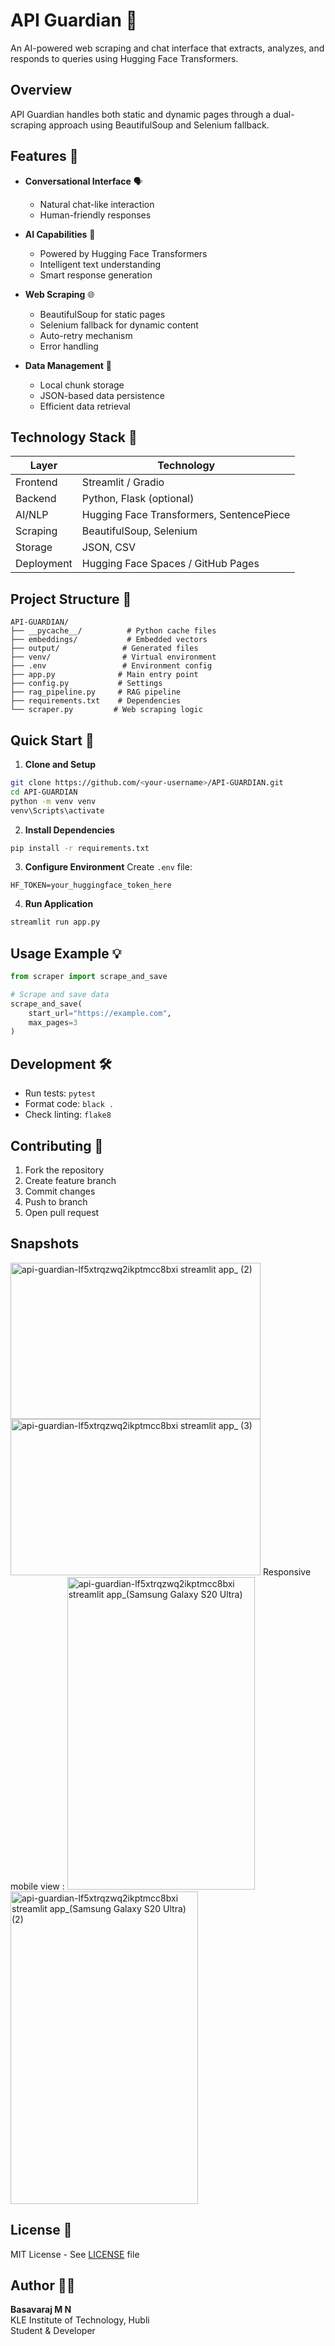 # API Guardian 🧠

An AI-powered web scraping and chat interface that extracts, analyzes, and responds to queries using Hugging Face Transformers.

## Overview
API Guardian handles both static and dynamic pages through a dual-scraping approach using BeautifulSoup and Selenium fallback.

## Features 🚀

- **Conversational Interface** 🗣️
  - Natural chat-like interaction
  - Human-friendly responses
  
- **AI Capabilities** 🧩
  - Powered by Hugging Face Transformers
  - Intelligent text understanding
  - Smart response generation

- **Web Scraping** 🌐
  - BeautifulSoup for static pages
  - Selenium fallback for dynamic content
  - Auto-retry mechanism
  - Error handling

- **Data Management** 💾
  - Local chunk storage
  - JSON-based data persistence
  - Efficient data retrieval

## Technology Stack 🧰

| Layer | Technology |
|-------|------------|
| Frontend | Streamlit / Gradio |
| Backend | Python, Flask (optional) |
| AI/NLP | Hugging Face Transformers, SentencePiece |
| Scraping | BeautifulSoup, Selenium |
| Storage | JSON, CSV |
| Deployment | Hugging Face Spaces / GitHub Pages |

## Project Structure 📁

```
API-GUARDIAN/
├── __pycache__/          # Python cache files
├── embeddings/           # Embedded vectors
├── output/              # Generated files
├── venv/                # Virtual environment
├── .env                 # Environment config
├── app.py              # Main entry point
├── config.py           # Settings
├── rag_pipeline.py     # RAG pipeline
├── requirements.txt    # Dependencies
└── scraper.py         # Web scraping logic
```

## Quick Start 🚀

1. **Clone and Setup**
```bash
git clone https://github.com/<your-username>/API-GUARDIAN.git
cd API-GUARDIAN
python -m venv venv
venv\Scripts\activate
```

2. **Install Dependencies**
```bash
pip install -r requirements.txt
```

3. **Configure Environment**
Create `.env` file:
```env
HF_TOKEN=your_huggingface_token_here
```

4. **Run Application**
```bash
streamlit run app.py
```

## Usage Example 💡

```python
from scraper import scrape_and_save

# Scrape and save data
scrape_and_save(
    start_url="https://example.com",
    max_pages=3
)
```

## Development 🛠️

- Run tests: `pytest`
- Format code: `black .`
- Check linting: `flake8`

## Contributing 🤝

1. Fork the repository
2. Create feature branch
3. Commit changes
4. Push to branch
5. Open pull request

## Snapshots 
<img width="400" height="250" alt="api-guardian-lf5xtrqzwq2ikptmcc8bxi streamlit app_ (2)" src="https://github.com/user-attachments/assets/c4d6e80b-53b8-49ba-b645-4ca88abefb21" />
<img width="400" height="250" alt="api-guardian-lf5xtrqzwq2ikptmcc8bxi streamlit app_ (3)" src="https://github.com/user-attachments/assets/14f27e90-1f04-47ca-b5e8-fe0a6c4c82a1" />
Responsive mobile view :
<img width="300" height="500" alt="api-guardian-lf5xtrqzwq2ikptmcc8bxi streamlit app_(Samsung Galaxy S20 Ultra)" src="https://github.com/user-attachments/assets/942e70b2-9047-4263-be19-d8ca9616b0dd" /><img width="300" height="500" alt="api-guardian-lf5xtrqzwq2ikptmcc8bxi streamlit app_(Samsung Galaxy S20 Ultra) (2)" src="https://github.com/user-attachments/assets/c01701e2-0bb0-410f-b535-3393abc57463" />

## License 📄

MIT License - See [LICENSE](LICENSE) file

## Author 👨‍💻

**Basavaraj M N**  
KLE Institute of Technology, Hubli  
Student & Developer



